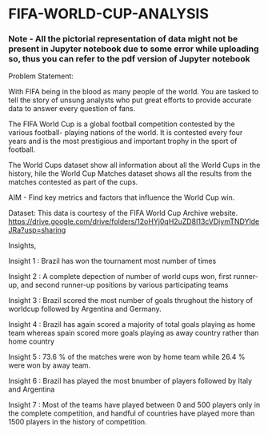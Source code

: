# FIFA-WORLD-CUP-ANALYSIS

### Note - All the pictorial representation of data might not be present in Jupyter notebook due to some error while uploading so, thus you can refer to the pdf version of Jupyter notebook

Problem Statement:

With FIFA being in the blood as many people of the world. You are tasked to tell the story of unsung analysts who put great efforts to provide accurate data to answer every question of fans.

The FIFA World Cup is a global football competition contested by the various football- playing nations of the world. It is contested every four years and is the most prestigious and important trophy in the sport of football.

The World Cups dataset show all information about all the World Cups in the history, hile the World Cup Matches dataset shows all the results from the matches contested
as part of the cups. 

AIM - Find key metrics and factors that influence the World Cup win.

Dataset:
This data is courtesy of the FIFA World Cup Archive website.
https://drive.google.com/drive/folders/12oHYj0qH2uZD8I13cVDiymTNDYldeJRa?usp=sharing


 Insights,

 Insight 1 : Brazil has won the tournament most number of times

 Insight 2 : A complete depection of number of world cups won, first runner-up, and second runner-up positions by various participating teams

 Insight 3 : Brazil scored the most number of goals thrughout the history of worldcup followed by Argentina and Germany.

 Insight 4 : Brazil has again scored a majority of total goals playing as home team whereas spain scored more goals playing as away country rather than home country

 Insight 5 : 73.6 % of the matches were won by home team while 26.4 % were won by away team. 

 Insight 6 : Brazil has played the most bnumber of players followed by Italy and Argentina

 Insight 7 : Most of the teams have played between 0  and 500 players only in the complete competition, and handful of countries have played more than 1500 players in the history of competition.
